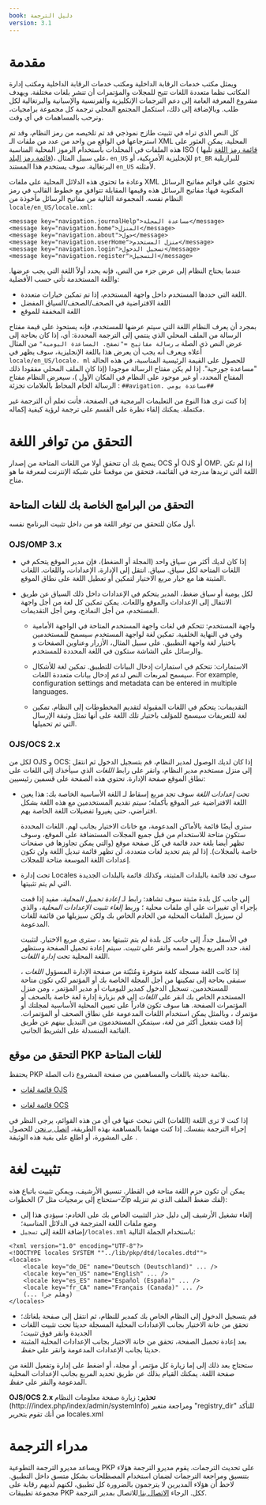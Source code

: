 ```yaml
---
book: دليل الترجمة
version: 3.1
---
```


مقدمة
============

ويمثل مكتب خدمات الرقابة الداخلية ومكتب خدمات الرقابة الداخلية ومكتب إدارة المكاتب نظما متعددة اللغات تتيح للمجلات والمؤتمرات أن تنشر بلغات مختلفة. ويهدف مشروع المعرفة العامة إلى دعم الترجمات الإنكليزية والفرنسية والإسبانية والبرتغالية لكل طلب. وبالإضافة إلى ذلك، استكمل المجتمع المحلي ترجمة كل مجموعة برامجيات، ونرحب بالمساهمات في أي وقت.

كل النص الذي تراه في تثبيت طازج نموذجي قد تم تلخيصه من رمز النظام، وقد تم استرجاعها في الواقع من واحد من عدد من ملفات الـ XML المحلية. يمكن العثور على هذه الملفات في المجلدات باستخدام الرموز المحلية المناسبة ISO ( [قائمة رمز اللغة](http://www.loc.gov/standards/iso639-2/php/code_list.php) تليها [قائمة رمز البلد](http://www.iso.org/iso/country_codes/iso_3166_code_lists/english_country_names_and_code_elements.htm))، على سبيل المثال، `en_US` للإنجليزية الأمريكية، أو `pt_BR` للبرازيلية البرتغالية. سوف يستخدم هذا المستند `en_US` لأمثلته.

وعادة ما تحتوي هذه الدلائل المحلية على ملفات XML تحتوي على قوائم مفاتيح الرسائل المكتوبة فيها: مفاتيح الرسائل هذه وقيمها المقابلة تتوافق مع خطوط القالب في رمز النظام نفسه. المجموعة التالية من مفاتيح الرسائل مأخوذة من `locale/en_US/locale.xml`:

```
<message key="navigation.journalHelp">مساعدة المجلة</message>
<message key="navigation.home">المنزل</message>
<message key="navigation.about">حول</message>
<message key="navigation.userHome">منزل المستخدم</message>
<message key="navigation.login">تسجيل الدخول</message>
<message key="navigation.register">التسجيل</message>
```

عندما يحتاج النظام إلى عرض جزء من النص، فإنه يحدد أولاً اللغة التي يجب عرضها. واللغة المستخدمة تأتي حسب الأفضلية:
* اللغة التي حددها المستخدم داخل واجهة المستخدم، إذا تم تمكين خيارات متعددة.
* اللغة الافتراضية في الصحف/الصحف/السياق المفضل
* اللغة المخففة للموقع

بمجرد أن يعرف النظام اللغة التي سيتم عرضها للمستخدم، فإنه يستحوذ على قيمة مفتاح الرسالة من الملف المحلي الذي ينتمي إلى الترجمة المحددة: أي، إذا كان بحاجة إلى عرض النص ذي الصلة بـ `رسالة مفاتيح ="تصفح. المساعدة اليومية"` من المثال أعلاه ويعرف أنه يجب أن يعرض هذا باللغة الإنجليزية، سوف يظهر في `locale/en_US/locale. ml` للحصول على القيمة الرئيسية المناسبة، في هذه الحالة "مساعدة جورجية". إذا لم يكن مفتاح الرسالة موجودا (إذا كان الملف المحلي مفقودا ذلك المفتاح المحدد، أو غير موجود على النظام في المكان الأول )، سيعرض النظام مفتاح الرسالة الخام المحاط بالعلامات تجزئة : `##avigation. مساعدة يومي##`

إذا كنت ترى هذا النوع من التعليمات البرمجية في الصفحة، فأنت تعلم أن الترجمة غير مكتملة. يمكنك إلقاء نظرة على القسم على ترجمة لرؤية كيفية إكماله.

التحقق من توافر اللغة
==============================

ينصح بك أن تتحقق أولا من اللغات المتاحة من إصدار OCS أو OJS أو OMP. إذا لم تكن اللغة التي تريدها مدرجة في القائمة، فتحقق من موقعنا على شبكة الإنترنت لمعرفة ما هو متاح.

التحقق من البرامج الخاصة بك للغات المتاحة
----------------------------------------------

أول مكان للتحقق من توفر اللغة هو من داخل تثبيت البرنامج نفسه.

### OJS/OMP 3.x

-   إذا كان لديك أكثر من سياق واحد (المجلة أو الضغط)، فإن مدير الموقع يتحكم في اللغات المتاحة لكل سياق. سياق.  انتقل إلى الإدارة، الإعدادات، واللغات. اللغات المثبتة هنا مع خيار مربع الاختيار لتمكين أو تعطيل اللغة على نطاق الموقع.

-   لكل يومية أو سياق ضغط، المدير يتحكم في الإعدادات داخل ذلك السياق عن طريق الانتقال إلى الإعدادات والموقع واللغات.  يمكن تمكين كل لغة من أجل واجهة المستخدم، من أجل النماذج، ومن أجل التقديمات.

    -    واجهة المستخدم: تتحكم في لغات واجهة المستخدم المتاحة في الواجهة الأمامية وفي في النهاية الخلفية.  تمكين لغة لواجهة المستخدم سيسمح للمستخدمين باختيار لغة واجهة التطبيق.  على سبيل المثال، الأزرار وعناوين الصفحات و والرسائل على الشاشة ستكون في اللغة المحددة للمستخدم.

    -    الاستمارات: تتحكم في استمارات إدخال البيانات للتطبيق.  تمكين لغة للأشكال سيسمح لمربعات النص لدعم إدخال بيانات متعددة اللغات.  For example, configuration settings and metadata can be entered in multiple languages.

    -    التقديمات: يتحكم في اللغات المقبولة لتقديم المخطوطات إلى النظام.  تمكين لغة للتعريفات سيسمح للمؤلف باختيار تلك اللغة على أنها تمثل وثيقة الإرسال التي تم تحميلها.

### OJS/OCS 2.x

لكل من OJS و OCS: إذا كان لديك الوصول لمدير النظام، قم بتسجيل الدخول ثم انتقل إلى منزل مستخدم مدير النظام، وانقر على رابط
<em>اللغات</em> الذي سيأخذك إلى اللغات على نطاق الموقع صفحة الإدارة. تحتوي هذه الصفحة على قسمين رئيسيين:

-   تحت <em>إعدادات اللغة</em> سوف تجد مربع إسقاط لـ اللغة الأساسية الخاصة بك: هذا يعين اللغة الافتراضية عبر الموقع بأكمله؛ سيتم تقديم المستخدمين مع هذه اللغة بشكل افتراضي، حتى يغيروا تفضيلات اللغة الخاصة بهم.

    سترى أيضًا قائمة بالأماكن المدعومة، مع خانات الاختيار بجانب لهم. اللغات المحددة ستكون متاحة للاستخدام من قبل جميع المجلات المستضافة على الموقع، وسوف تظهر أيضا بلغة حدد قائمة في كل صفحة موقع (والتي يمكن تجاوزها في صفحات خاصة بالمجلات). إذا لم يتم تحديد لغات متعددة، لن تظهر قائمة تبديل اللغة ولن تكون إعدادات اللغة الموسعة متاحة للمجلات.
-   تحت إدارة Locales سوف تجد قائمة بالبلدات المثبتة، وكذلك قائمة بالبلدات الجديدة التي لم يتم تثبيتها.

    إلى جانب كل بلدة مثبتة سوف تشاهد: رابط لـ <em>إعادة تحميل
    المحلية</em>، مفيد إذا قمت بإجراء أي تغييرات على أي ملفات محلية ؛ وربط <em>إلغاء تثبيت الإعدادات المحلية</em>، والذي لن سيزيل الملفات المحلية من الخادم الخاص بك ولكن سيزيلها من قائمة للغات المدعومة.

    في الأسفل جداً، إلى جانب كل بلدة لم يتم تثبيتها بعد ، سترى مربع الاختيار. لتثبيت لغة، حدد المربع بجوار اسمه وانقر على <em>تثبيت</em>. سيتم إعادة تحميل الصفحة وستظهر اللغة المحلية تحت <em>إدارة اللغات</em>.

    إذا كانت اللغة مسجلة كلغة متوفرة ومُثبّتة من صفحة الإدارة المسؤول <em>اللغات</em> ، ستبقى بحاجة إلى تمكينها من أجل المجلة الخاصة بك أو المؤتمر لكي تكون متاحة للمستخدمين. تسجيل الدخول كمدير لليوميات أو مدير المؤتمر ، ومن منزل المستخدم الخاص بك انقر على <em>اللغات</em> إلى قم بزيارة إدارة لغة خاصة بالصحف أو المؤتمرات الصفحة. هنا سوف تكون قادراً على تعيين المحلية الأساسية لمجلتك أو مؤتمرك ، وبالمثل يمكن استخدام اللغات المدعومة على نطاق الصحف أو المؤتمرات. إذا قمت بتفعيل أكثر من لغة، سيتمكن المستخدمون من التبديل بينهم عن طريق القائمة المنسدلة على الشريط الجانبي.


التحقق من موقع PKP للغات المتاحة
------------------------------------------------

يحتفظ PKP بقائمة حديثة باللغات والمساهمين من صفحة المشروع ذات الصلة.

-   [قائمة لغات OJS](http://pkp.sfu.ca/ojs-languages)

-   [قائمة لغات OCS](http://pkp.sfu.ca/ocs-languages)

إذا كنت لا ترى اللغة (اللغات) التي تبحث عنها في أي من هذه القوائم، يرجى النظر في إجراء الترجمة بنفسك. إذا كنت مهتما بالمساهمة بهذه الطريقة، [اتصل بـ نحن](http://pkp.sfu.ca/contact) للحصول على المشورة، أو اطلع على بقية هذه الوثيقة .

تثبيت لغة
=====================

يمكن أن تكون حزم اللغة متاحة في القطار. تنسيق الأرشيف، ويمكن تثبيت باتباع هذه الخطوات (ستحتاج إلى برمجيات مثل 7-Zip لفك ضغط الملف الذي تم تنزيله):

-   إلغاء تشغيل الأرشيف إلى دليل جذر التثبيت الخاص بك على الخادم: سيؤدي هذا إلى وضع ملفات اللغة المترجمة في الدلائل المناسبة؛
-   إضافة اللغة إلى `تسجيل/locales.xml` باستخدام الجملة التالية:

```
<?xml version="1.0" encoding="UTF-8"?>
<!DOCTYPE locales SYSTEM ""../lib/pkp/dtd/locales.dtd"">
<locales>
    <locale key="de_DE" name="Deutsch (Deutschland)" ... />
    <locale key="en_US" name="English" ... />
    <locale key="es_ES" name="Español (España)" ... />
    <locale key="fr_CA" name="Français (Canada)" ... />
    (... وهلم جرا)
</locales>
```

-   قم بتسجيل الدخول إلى النظام الخاص بك كمدير للنظام، ثم انتقل إلى صفحة بلغاتك؛
-   تحقق من خانة الاختيار بجانب الإعدادات المحلية المسجلة حديثا تحت تثبيت اللغات الجديدة وانقر فوق <em>تثبيت</em>؛
-   بعد إعادة تحميل الصفحة، تحقق من خانة الاختيار بجانب الإعدادات المحلية المثبتة حديثا بجانب الإعدادات المدعومة وانقر على
    <em>حفظ</em>.

ستحتاج بعد ذلك إلى إما زيارة كل مؤتمر، أو مجلة، أو اضغط على إدارة وتفعيل اللغة من صفحة اللغة. يمكنك القيام بذلك عن طريق تحديد المربع بجانب الإعدادات المحلية المدعومة والنقر على <em>حفظ</em>.

**OJS/OCS 2.x تحذير:** زيارة صفحة معلومات النظام (http://<your-site>/index.php/index/admin/systemInfo) ومراجعة متغير "registry\_dir" للتأكد من أنك تقوم بتحرير locales.xml


مدراء الترجمة
====================

ويساعد مديرو الترجمة التطوعية PKP على تحديث الترجمات. يقوم مديرو الترجمة هؤلاء بتنسيق ومراجعة الترجمات لضمان استخدام المصطلحات بشكل متسق داخل التطبيق.  لاحظ أن هؤلاء المديرين لا يترجمون بالضرورة كل تطبيق، لكنهم لديهم رقابة على مجموعة تطبيقات PKP ككل.  الرجاء [الاتصال بنا ](http://pkp.sfu.ca/contact) للاتصال بمدير الترجمة.

